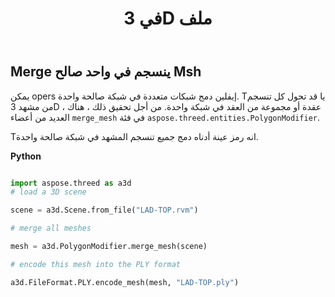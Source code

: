 ﻿---
title: في 3D ملف
type: docs
weight: 90
url: /ar/python-net/merge-meshes-in-3d-file/
description: يمكن opers إيفلين دمج شبكات متعددة في شبكة صالحة واحدة. Tيا قد تحول كل تنسجم من مشهد 3D ، عقدة أو مجموعة من العقد في شبكة واحدة. In من أجل تحقيق ذلك ، هناك ثلاثة أعضاء erergeMsh في فئة Aspose.ThreeD.
---
## **Merge ينسجم في واحد صالح Msh**
يمكن opers إيفلين دمج شبكات متعددة في شبكة صالحة واحدة. Tيا قد تحول كل تنسجم من مشهد 3D ، عقدة أو مجموعة من العقد في شبكة واحدة. من أجل تحقيق ذلك ، هناك العديد من أعضاء `merge_mesh` في فئة `aspose.threed.entities.PolygonModifier`.

Tانه رمز عينة أدناه دمج جميع تنسجم المشهد في شبكة صالحة واحدة.

**Python**

```py

import aspose.threed as a3d
# load a 3D scene

scene = a3d.Scene.from_file("LAD-TOP.rvm")

# merge all meshes

mesh = a3d.PolygonModifier.merge_mesh(scene)

# encode this mesh into the PLY format

a3d.FileFormat.PLY.encode_mesh(mesh, "LAD-TOP.ply")

```
